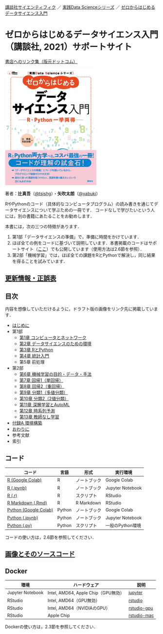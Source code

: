 [講談社サイエンティフィク](https://www.kspub.co.jp/) ／ [実践Data Scienceシリーズ](https://www.kspub.co.jp/book/series/S069.html) ／ [ゼロからはじめるデータサイエンス入門](https://www.kspub.co.jp/book/detail/5132326.html)

# ゼロからはじめるデータサイエンス入門（講談社, 2021）サポートサイト

[書店へのリンク集（版元ドットコム）](https://www.hanmoto.com/bd/isbn/9784065132326)

<a href="https://github.com/taroyabuki/fromzero/blob/master/cover.jpg"><img src="https://raw.githubusercontent.com/taroyabuki/fromzero/master/cover.jpg" alt="書影" style="width:300px;"/></a>

著者：**辻真吾**（[@tsjshg](https://twitter.com/tsjshg)）・**矢吹太朗**（[@yabuki](https://twitter.com/yabuki)）

RやPythonのコード（具体的なコンピュータプログラム）の読み書きを通じてデータサイエンスについて学ぶための一冊です．
コードなしで学びたいという人には，別の書籍にあたることをお勧めします．

本書には，次の三つの特徴があります．

1. 第1部「データサイエンスの準備」で，準備に時間をかけています．
1. ほぼ全ての例をコードに基づいて説明しています．本書掲載のコードはサポートサイト（[ここ](#コード)）でも公開しています（使用方法は2.6節を参照）．
1. 第2部「機械学習」では，ほぼ全ての課題をRとPythonで解決し，同じ結果を得ることを試みています．

## [更新情報・正誤表](update.md)

## 目次

内容を想像していただけるように，ドラフト版の画像をリンク先に掲載しています．

- [はじめに](figures#はじめに)
- 第1部
    - [第1章 コンピュータとネットワーク](figures#第1章-コンピュータとネットワーク)
    - [第2章 データサイエンスのための環境](figures#第2章-データサイエンスのための環境)
    - [第3章 RとPython](figures#第3章-RとPython)
    - [第4章 統計入門](figures#第4章-統計入門)
    - 第5章 前処理
- 第2部
    - [第6章 機械学習の目的・データ・手法](figures#第6章-機械学習の目的データ手法)
    - [第7章 回帰1（単回帰）](figures#第7章-回帰1単回帰)
    - [第8章 回帰2（重回帰）](figures#第8章-回帰2重回帰)
    - [第9章 分類1（多値分類）](figures#第9章-分類1多値分類)
    - [第10章 分類2（2値分類）](figures#第10章-分類22値分類)
    - [第11章 深層学習とAutoML](figures#第11章-深層学習とAutoML)
    - [第12章 時系列予測](figures#第12章-時系列予測)
    - [第13章 教師なし学習](figures#第13章-教師なし学習)
- [付録A 環境構築](figures#付録A-環境構築)
- [おわりに](figures#おわりに)
- 参考文献
- 索引

## コード

コード|言語|形式|実行環境
--|--|--|--
[R (Google Colab)](code/R-notebook)|R|ノートブック|Google Colab
[R (.ipynb)](code/R-notebook)|R|ノートブック|Jupyter Notebook
[R (.r)](code/R)|R|スクリプト|RStudio
[R Markdown (.Rmd)](code/Rmd)|R|R Markdown|RStudio
[Python (Google Colab)](code/Python-notebook)|Python|ノートブック|Google Colab
[Python (.ipynb)](code/Python-notebook)|Python|ノートブック|Jupyter Notebook
[Python (.py)](code/py)|Python|スクリプト|一般のPython環境

コードの使い方は，2.6節を参照してください．

## [画像とそのソースコード](figures)

## Docker

環境|ハードウェア|説明
--|--|--
Jupyter Notebook|Intel, AMD64, Apple Chip（GPU無効）|[jupyter](docker/jupyter)
RStudio|Intel, AMD64（GPU無効）|[rstudio](docker/rstudio)
RStudio|Intel, AMD64（NVIDIAのGPU）|[rstudio-gpu](docker/rstudio-gpu)
RStudio|Apple Chip|[rstudio-mac](docker/rstudio-mac)

Dockerの使い方は，2.3節を参照してください．

